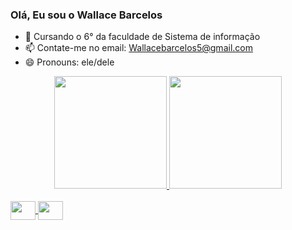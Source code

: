 ### Olá, Eu sou o Wallace Barcelos

- 🌱 Cursando o 6° da faculdade de Sistema de informação
- 📫 Contate-me no email: Wallacebarcelos5@gmail.com
- 😄 Pronouns: ele/dele


<div align="center">
  <a href="https://github.com/WALLLACEBARCELOS">
  <img height="180em" src="https://github-readme-stats.vercel.app/api?username=WALLACEBARCELOS&show_icons=true&theme=dark&include_all_commits=true&count_private=true"/>
  <img height="180em" src="https://github-readme-stats.vercel.app/api/top-langs/?username=WALLACEBARCELOS&layout=compact&langs_count=7&theme=dark"/>
</div>
<div style="display: inline_block"><br>
  
  <img align="center" height="30" width="40" src="https://cdn.jsdelivr.net/gh/devicons/devicon/icons/java/java-original-wordmark.svg" />
  <img align="center" height="30" width="40" src="https://cdn.jsdelivr.net/gh/devicons/devicon/icons/c/c-original.svg" />

          
</div>

